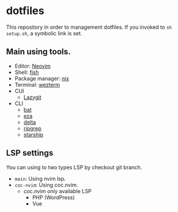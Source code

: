 # dotfiles

This repository in order to management dotfiles.
If you invoked to `sh setup.sh`, a symbolic link is set.

## Main using tools.

- Editor: [Neovim](https://github.com/neovim/neovim)
- Shell: [fish](https://github.com/fish-shell/fish-shell)
- Package manager: [nix](https://github.com/NixOS/nix)
- Terminal: [wezterm](https://github.com/wez/wezterm)
- CUI
    - [Lazygit](https://github.com/jesseduffield/lazygit)
- CLI
    - [bat](https://github.com/sharkdp/bat)
    - [eza](https://github.com/eza-community/eza)
    - [delta](https://github.com/dandavison/delta)
    - [ripgrep](https://github.com/BurntSushi/ripgrep)
    - [starship](https://github.com/starship/starship)

## LSP settings

You can using to two types LSP by checkout git branch.

- `main`: Using nvim lsp.
- `coc-nvim`: Using coc.nvim.
    - coc.nvim only available LSP
        - PHP (WordPress)
        - Vue
